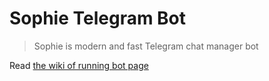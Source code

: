
# Sophie Telegram Bot

>  Sophie is modern and fast Telegram chat manager bot

    
Read [the wiki of running bot page](https://wiki.sophiebot.gq/en/dev/running)